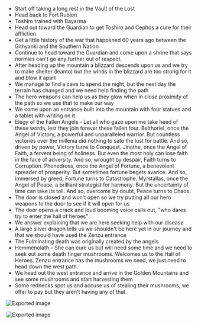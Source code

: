 - Start off taking a long rest in the Vault of the Lost
- Head back to Fort Rubion
- Toshiro trained with Bayarma
- Head out toward the Guardian to get Toshiro and Cephos a cure for their affliction
- Get a little history of the war that happened 60 years ago between the Githyanki and the Southern Nation
- Continue to head toward the Guardian and come upon a shrine that says normies can't go any further out of respect.
- After heading up the mountain a blizzard descends upon us and we try to make shelter (leanto) but the winds in the blizzard are too strong for it and blow it apart
- We manage to find a cave to spend the night, but the next day the terrain has changed and we need help finding the path
- The hero weapons can help us as they glow when in close proximity of the path so we use that to make our way
- We come upon an entrance built into the mountain with four statues and a tablet with writing on it
- Elegy of the Fallen Angels - Let all who gaze upon me take heed of these words, lest they join forever these fallen four. Belthoriel, once the Angel of Victory, a powerful and unparalleled warrior. But countless victories over the millenia did nothing to sate the lust for battle. And so, driven by power, Victory turns to Conquest. Jinathe, once the Angel of Faith, a fervent being of holiness. But even the most holy can lose faith in the face of adversity. And so, wrought by despair, Faith turns to Corruption. Phenedross, once the Angel of Fortune, a benevolent spreader of prosperity. But sometimes fortune begets avarice. And so, immersed by greed, Fortune turns to Catastrophe. Myrstallas, once the Angel of Peace, a brilliant strategist for harmony. But the uncertainty of time can take its toll. And so, overcome by doubt, Peace turns to Chaos.
- The door is closed and won't open so we try putting all our hero weapons to the door to see if it will open for us
- The door opens a crack and loud booming voice calls out, "who dares try to enter the hall of heroes"
- We answer explaining that we are here seeking help with our disease
- A large silver dragon tells us we shouldn't be here yet in our journey and that we should have used the Zenzu entrance
- The Fulminating death was originally created by the angels
- Hemmenolath – She can cure us but will need some time and we need to seek out some death finger mushrooms. Welcomes us to the Hall of Heroes. Zenzu entrance has the mushrooms we need, we just need to head down the west path.
- We head out the west entrance and arrive in the Golden Mountains and see some mushrooms and start harvesting them
- Some rednecks spot us and accuse us of stealing their mushrooms, we offer to pay but they aren't having any of that.

![Exported image](Exported%20image%2020240830122439-0.png)  

![Exported image](Exported%20image%2020240830122439-1.png)